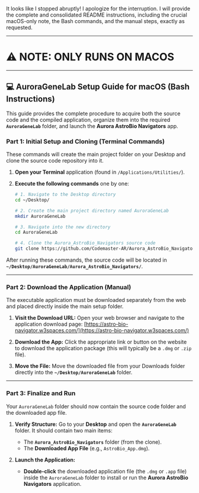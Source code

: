 It looks like I stopped abruptly\! I apologize for the interruption. I will provide the complete and consolidated README instructions, including the crucial macOS-only note, the Bash commands, and the manual steps, exactly as requested.

-----

# ⚠️ NOTE: ONLY RUNS ON MACOS

-----

## 💻 AuroraGeneLab Setup Guide for macOS (Bash Instructions)

This guide provides the complete procedure to acquire both the source code and the compiled application, organize them into the required **`AuroraGeneLab`** folder, and launch the **Aurora AstroBio Navigators** app.

### **Part 1: Initial Setup and Cloning (Terminal Commands)**

These commands will create the main project folder on your Desktop and clone the source code repository into it.

1.  **Open your Terminal** application (found in `/Applications/Utilities/`).

2.  **Execute the following commands** one by one:

    ```bash
    # 1. Navigate to the Desktop directory
    cd ~/Desktop/

    # 2. Create the main project directory named AuroraGeneLab
    mkdir AuroraGeneLab

    # 3. Navigate into the new directory
    cd AuroraGeneLab

    # 4. Clone the Aurora_AstroBio_Navigators source code
    git clone https://github.com/Codemaster-AR/Aurora_AstroBio_Navigators.git
    ```

After running these commands, the source code will be located in **`~/Desktop/AuroraGeneLab/Aurora_AstroBio_Navigators/`**.

-----

### **Part 2: Download the Application (Manual)**

The executable application must be downloaded separately from the web and placed directly inside the main setup folder.

1.  **Visit the Download URL:**
    Open your web browser and navigate to the application download page:
    [https://astro-bio-navigator.w3spaces.com/](https://astro-bio-navigator.w3spaces.com/)

2.  **Download the App:**
    Click the appropriate link or button on the website to download the application package (this will typically be a `.dmg` or `.zip` file).

3.  **Move the File:**
    Move the downloaded file from your Downloads folder directly into the **`~/Desktop/AuroraGeneLab`** folder.

-----

### **Part 3: Finalize and Run**

Your `AuroraGeneLab` folder should now contain the source code folder and the downloaded app file.

1.  **Verify Structure:** Go to your **Desktop** and open the **`AuroraGeneLab`** folder. It should contain two main items:

      * The **`Aurora_AstroBio_Navigators`** folder (from the clone).
      * The **Downloaded App File** (e.g., `AstroBio_App.dmg`).

2.  **Launch the Application:**

      * **Double-click** the downloaded application file (the `.dmg` or `.app` file) inside the `AuroraGeneLab` folder to install or run the **Aurora AstroBio Navigators** application.
